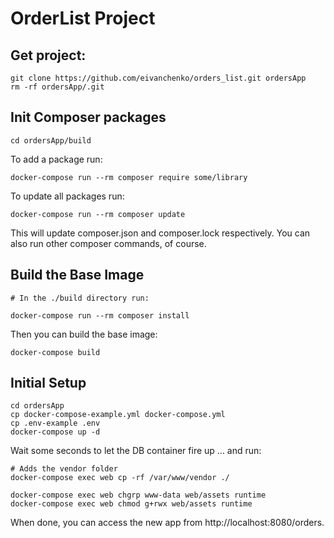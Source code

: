 OrderList Project
================
## Get project:
```
git clone https://github.com/eivanchenko/orders_list.git ordersApp
rm -rf ordersApp/.git
```
## Init Composer packages
```
cd ordersApp/build
```
To add a package run:
```
docker-compose run --rm composer require some/library
```
To update all packages run:
```
docker-compose run --rm composer update
```
This will update composer.json and composer.lock respectively. You can also run other composer commands, of course.

## Build the Base Image
```
# In the ./build directory run:

docker-compose run --rm composer install
```
Then you can build the base image:
```
docker-compose build
```
## Initial Setup
```
cd ordersApp
cp docker-compose-example.yml docker-compose.yml
cp .env-example .env
docker-compose up -d
```
Wait some seconds to let the DB container fire up ... and run:


```
# Adds the vendor folder
docker-compose exec web cp -rf /var/www/vendor ./

docker-compose exec web chgrp www-data web/assets runtime 
docker-compose exec web chmod g+rwx web/assets runtime

```
When done, you can access the new app from http://localhost:8080/orders.